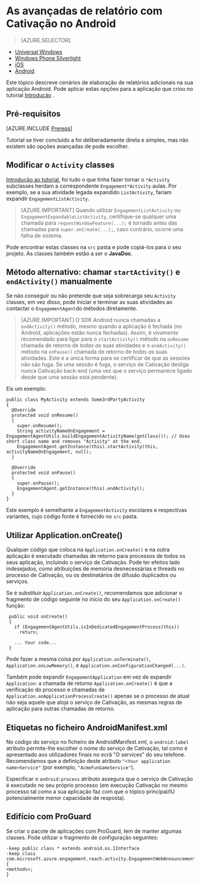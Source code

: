 <properties
    pageTitle="Opções avançadas de elaboração de relatórios para Azure Mobile Cativação Android SDK"
    description="Descreve como fazer relatórios avançados para capturar analytics para Azure Mobile Cativação Android SDK"
    services="mobile-engagement"
    documentationCenter="mobile"
    authors="piyushjo"
    manager="erikre"
    editor="" />

<tags
    ms.service="mobile-engagement"
    ms.workload="mobile"
    ms.tgt_pltfrm="mobile-android"
    ms.devlang="Java"
    ms.topic="article"
    ms.date="08/10/2016"
    ms.author="piyushjo;ricksal" />

# <a name="advanced-reporting-with-engagement-on-android"></a>As avançadas de relatório com Cativação no Android

> [AZURE.SELECTOR]
- [Universal Windows](mobile-engagement-windows-store-integrate-engagement.md)
- [Windows Phone Silverlight](mobile-engagement-windows-phone-integrate-engagement.md)
- [iOS](mobile-engagement-ios-integrate-engagement.md)
- [Android](mobile-engagement-android-advanced-reporting.md)

Este tópico descreve cenários de elaboração de relatórios adicionais na sua aplicação Android. Pode aplicar estas opções para a aplicação que criou no tutorial [Introdução](mobile-engagement-android-get-started.md) .

## <a name="prerequisites"></a>Pré-requisitos

[AZURE.INCLUDE [Prereqs](../../includes/mobile-engagement-android-prereqs.md)]

Tutorial se tiver concluído a foi deliberadamente direta e simples, mas não existem são opções avançadas de pode escolher.

## <a name="modifying-your-activity-classes"></a>Modificar o `Activity` classes

[Introdução ao tutorial](mobile-engagement-android-get-started.md), foi tudo o que tinha fazer tornar o `*Activity` subclasses herdam a correspondente `Engagement*Activity` aulas. Por exemplo, se a sua atividade legada expandido `ListActivity`, fariam expandir `EngagementListActivity`.

> [AZURE.IMPORTANT] Quando utilizar `EngagementListActivity` ou `EngagementExpandableListActivity`, certifique-se qualquer uma chamada para `requestWindowFeature(...);` é tornado antes das chamadas para `super.onCreate(...);`, caso contrário, ocorre uma falha de sistema.

Pode encontrar estas classes na `src` pasta e pode copiá-los para o seu projeto. As classes também estão a ser o **JavaDoc**.

## <a name="alternate-method-call-startactivity-and-endactivity-manually"></a>Método alternativo: chamar `startActivity()` e `endActivity()` manualmente

Se não conseguir ou não pretende que seja sobrecarga seu `Activity` classes, em vez disso, pode iniciar e terminar as suas atividades ao contactar o `EngagementAgent`do métodos diretamente.

> [AZURE.IMPORTANT] O SDK Android nunca chamadas a `endActivity()` método, mesmo quando a aplicação é fechada (no Android, aplicações estão nunca fechadas). Assim, é *vivamente* recomendado para ligar para o `startActivity()` método na `onResume` chamada de retorno de *todas as* suas atividades e o `endActivity()` método na `onPause()` chamada de retorno de *todas as* suas atividades. Este é a única forma para se certificar de que as sessões não são fuga. Se uma sessão é fuga, o serviço de Cativação desliga nunca Cativação back-end (uma vez que o serviço permanece ligado desde que uma sessão está pendente).

Eis um exemplo:

    public class MyActivity extends Some3rdPartyActivity
    {
      @Override
      protected void onResume()
      {
        super.onResume();
        String activityNameOnEngagement = EngagementAgentUtils.buildEngagementActivityName(getClass()); // Uses short class name and removes "Activity" at the end.
        EngagementAgent.getInstance(this).startActivity(this, activityNameOnEngagement, null);
      }

      @Override
      protected void onPause()
      {
        super.onPause();
        EngagementAgent.getInstance(this).endActivity();
      }
    }

Este exemplo é semelhante a `EngagementActivity` escolares e respectivas variantes, cujo código fonte é fornecido no `src` pasta.

## <a name="using-applicationoncreate"></a>Utilizar Application.onCreate()

Qualquer código que coloca na `Application.onCreate()` e na outra aplicação é executado chamadas de retorno para processos de todos os seus aplicação, incluindo o serviço de Cativação. Pode ter efeitos lado indesejados, como atribuições de memória desnecessárias e threads no processo de Cativação, ou os destinatários de difusão duplicados ou serviços.

Se é substituir `Application.onCreate()`, recomendamos que adicionar o fragmento de código seguinte no início do seu `Application.onCreate()` função:

     public void onCreate()
     {
       if (EngagementAgentUtils.isInDedicatedEngagementProcess(this))
         return;

       ... Your code...
     }

Pode fazer a mesma coisa por `Application.onTerminate()`, `Application.onLowMemory()`, e `Application.onConfigurationChanged(...)`.

Também pode expandir `EngagementApplication` em vez de expandir `Application`: a chamada de retorno `Application.onCreate()` é que a verificação do processo e chamadas de `Application.onApplicationProcessCreate()` apenas se o processo de atual não seja aquele que aloja o serviço de Cativação, as mesmas regras de aplicação para outras chamadas de retorno.

## <a name="tags-in-the-androidmanifestxml-file"></a>Etiquetas no ficheiro AndroidManifest.xml

No código do serviço no ficheiro de AndroidManifest.xml, o `android:label` atributo permite-lhe escolher o nome do serviço de Cativação, tal como é apresentado aos utilizadores finais no ecrã "O services" do seu telefone. Recomendamos que a definição deste atributo `"<Your application name>Service"` (por exemplo, `"AcmeFunGameService"`).

Especificar o `android:process` atributo assegura que o serviço de Cativação é executado no seu próprio processo (em execução Cativação no mesmo processo tal como a sua aplicação faz com que o tópico principal/IU potencialmente menor capacidade de resposta).

## <a name="building-with-proguard"></a>Edifício com ProGuard

Se criar o pacote de aplicações com ProGuard, tem de manter algumas classes. Pode utilizar o fragmento de configuração seguintes:

    -keep public class * extends android.os.IInterface
    -keep class com.microsoft.azure.engagement.reach.activity.EngagementWebAnnouncementActivity$EngagementReachContentJS {
    <methods>;
    }
